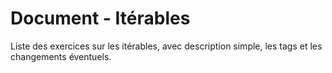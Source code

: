 # Document - Itérables

Liste des exercices sur les itérables, avec description simple, les tags et les changements éventuels.



